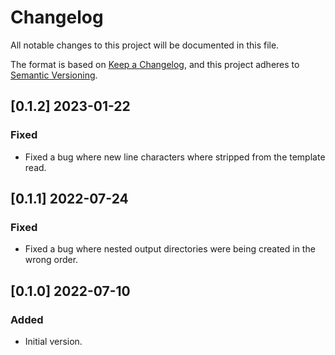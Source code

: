 # Changelog
All notable changes to this project will be documented in this file.

The format is based on [Keep a Changelog](https://keepachangelog.com/en/1.0.0/),
and this project adheres to [Semantic Versioning](https://semver.org/spec/v2.0.0.html).

## [0.1.2] 2023-01-22
### Fixed
- Fixed a bug where new line characters where stripped from the template read.

## [0.1.1] 2022-07-24
### Fixed
- Fixed a bug where nested output directories were being created in the wrong order.

## [0.1.0] 2022-07-10
### Added
- Initial version.